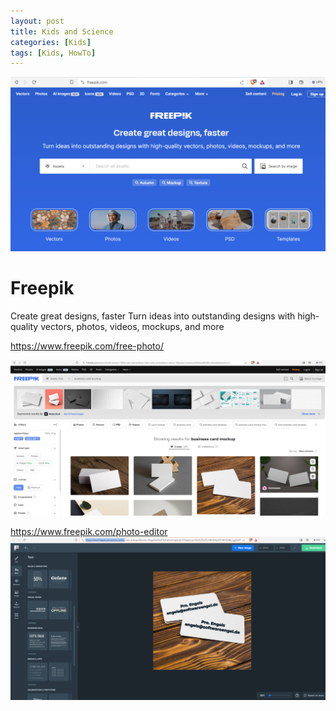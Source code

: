```yaml
---
layout: post
title: Kids and Science 
categories: [Kids]
tags: [Kids, HowTo]
--- 
```

![](../pics/20231011164056.png)
# Freepik

Create great designs, faster
Turn ideas into outstanding designs with high-quality vectors, photos, videos, mockups, and more

https://www.freepik.com/free-photo/

![](../pics/20231011163914.png)

https://www.freepik.com/photo-editor
![](../pics/20231011163942.png)
